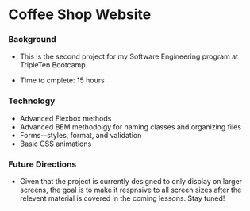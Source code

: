 # Coffee Shop Website

### Background

- This is the second project for my Software Engineering program at TripleTen Bootcamp.

- Time to cmplete: 15 hours

### Technology

- Advanced Flexbox methods
- Advanced BEM methodolgy for naming classes and organizing files
- Forms--styles, format, and validation
- Basic CSS animations

### Future Directions

- Given that the project is currently designed to only display on larger screens, the goal is to make it respnsive to all screen sizes after the relevent material is covered in the coming lessons. Stay tuned!
